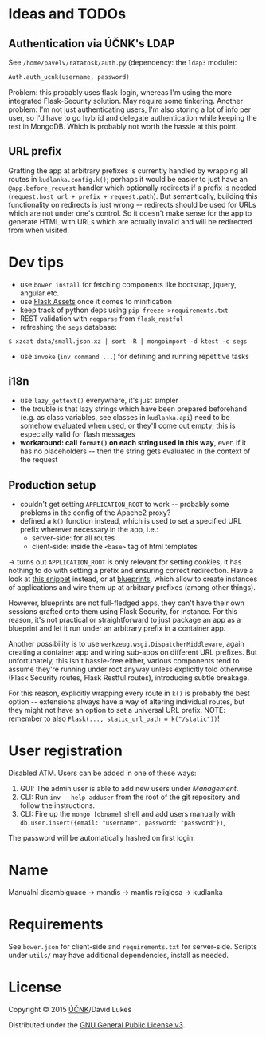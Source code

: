 # Ideas and TODOs

## Authentication via ÚČNK's LDAP

See `/home/pavelv/ratatosk/auth.py` (dependency: the `ldap3` module):

```python
Auth.auth_ucnk(username, password)
```

Problem: this probably uses flask-login, whereas I'm using the more integrated
Flask-Security solution. May require some tinkering. Another problem: I'm not
just authenticating users, I'm also storing a lot of info per user, so I'd have
to go hybrid and delegate authentication while keeping the rest in MongoDB.
Which is probably not worth the hassle at this point.

## URL prefix

Grafting the app at arbitrary prefixes is currently handled by wrapping all
routes in `kudlanka.config.k()`; perhaps it would be easier to just have an
`@app.before_request` handler which optionally redirects if a prefix is needed
(`request.host_url + prefix + request.path`). But semantically, building this
functionality on redirects is just wrong -- redirects should be used for URLs
which are not under one's control. So it doesn't make sense for the app to
generate HTML with URLs which are actually invalid and will be redirected from
when visited.

# Dev tips

- use `bower install` for fetching components like bootstrap, jquery, angular
  etc.
- use [Flask Assets](http://flask-assets.readthedocs.org/en/latest/) once it
  comes to minification
- keep track of python deps using `pip freeze >requirements.txt`
- REST validation with `reqparse` from `flask_restful`
- refreshing the `segs` database:

```
$ xzcat data/small.json.xz | sort -R | mongoimport -d ktest -c segs
```

- use `invoke` (`inv command ...`) for defining and running repetitive tasks

## i18n

- use `lazy_gettext()` everywhere, it's just simpler
- the trouble is that lazy strings which have been prepared beforehand (e.g. as
  class variables, see classes in `kudlanka.api`) need to be somehow evaluated
  when used, or they'll come out empty; this is especially valid for flash
  messages
- **workaround: call `format()` on each string used in this way**, even if it
  has no placeholders -- then the string gets evaluated in the context of the
  request

## Production setup

- couldn't get setting `APPLICATION_ROOT` to work -- probably some problems in
  the config of the Apache2 proxy?
- defined a `k()` function instead, which is used to set a specified URL prefix
  wherever necessary in the app, i.e.:
  - server-side: for all routes
  - client-side: inside the `<base>` tag of html templates

→ turns out `APPLICATION_ROOT` is only relevant for setting cookies, it has
nothing to do with setting a prefix and ensuring correct redirection. Have a
look at [this snippet](http://flask.pocoo.org/snippets/35/) instead, or at
[blueprints](http://flask.pocoo.org/docs/0.10/blueprints/), which allow to
create instances of applications and wire them up at arbitrary prefixes (among
other things).

However, blueprints are not full-fledged apps, they can't have their own
sessions grafted onto them using Flask Security, for instance. For this reason,
it's not practical or straightforward to just package an app as a blueprint and
let it run under an arbitrary prefix in a container app.

Another possibility is to use `werkzeug.wsgi.DispatcherMiddleware`, again
creating a container app and wiring sub-apps on different URL prefixes. But
unfortunately, this isn't hassle-free either, various components tend to assume
they're running under root anyway unless explicitly told otherwise (Flask
Security routes, Flask Restful routes), introducing subtle breakage.

For this reason, explicitly wrapping every route in `k()` is probably the best
option -- extensions always have a way of altering individual routes, but they
might not have an option to set a universal URL prefix. NOTE: remember to also
`Flask(..., static_url_path = k("/static"))`!

# User registration

Disabled ATM. Users can be added in one of these ways:

1. GUI: The admin user is able to add new users under *Management*.
2. CLI: Run `inv --help adduser` from the root of the git repository and follow
   the instructions.
3. CLI: Fire up the `mongo [dbname]` shell and add users manually with
   `db.user.insert({email: "username", password: "password"})`,

The password will be automatically hashed on first login.

# Name

Manuální disambiguace → mandis → mantis religiosa → kudlanka

# Requirements

See `bower.json` for client-side and `requirements.txt` for
server-side. Scripts under `utils/` may have additional dependencies, install
as needed.

# License

Copyright © 2015 [ÚČNK](http://korpus.cz)/David Lukeš

Distributed under the
[GNU General Public License v3](http://www.gnu.org/licenses/gpl-3.0.en.html).
